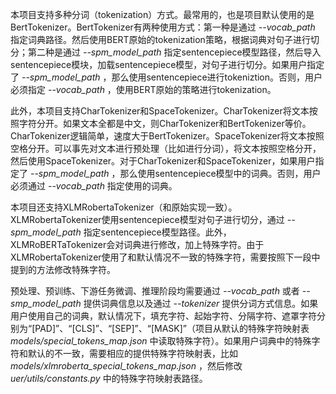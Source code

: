 本项目支持多种分词（tokenization）方式。最常用的，也是项目默认使用的是BertTokenizer。BertTokenizer有两种使用方式：第一种是通过 *--vocab_path* 指定词典路径。然后使用BERT原始的tokenization策略，根据词典对句子进行切分；第二种是通过 *--spm_model_path* 指定sentencepiece模型路径，然后导入sentencepiece模块，加载sentencepiece模型，对句子进行切分。如果用户指定了 *--spm_model_path* ，那么使用sentencepiece进行tokeniztion。否则，用户必须指定 *--vocab_path* ，使用BERT原始的策略进行tokenization。

此外，本项目支持CharTokenizer和SpaceTokenizer。CharTokenizer将文本按照字符分开。如果文本全都是中文，则CharTokenizer和BertTokenizer等价。CharTokenizer逻辑简单，速度大于BertTokenizer。SpaceTokenizer将文本按照空格分开。可以事先对文本进行预处理（比如进行分词），将文本按照空格分开，然后使用SpaceTokenizer。对于CharTokenizer和SpaceTokenizer，如果用户指定了 *--spm_model_path* ，那么使用sentencepiece模型中的词典。否则，用户必须通过 *--vocab_path* 指定使用的词典。

本项目还支持XLMRobertaTokenizer（和原始实现一致）。XLMRobertaTokenizer使用sentencepiece模型对句子进行切分，通过 *--spm_model_path* 指定sentencepiece模型路径。此外，XLMRoBERTaTokenizer会对词典进行修改，加上特殊字符。由于XLMRobertaTokenizer使用了和默认情况不一致的特殊字符，需要按照下一段中提到的方法修改特殊字符。

预处理、预训练、下游任务微调、推理阶段均需要通过 *--vocab_path* 或者 *--smp_model_path* 提供词典信息以及通过 *--tokenizer* 提供分词方式信息。如果用户使用自己的词典，默认情况下，填充字符、起始字符、分隔字符、遮罩字符分别为“[PAD]”、“[CLS]”、“[SEP]”、“[MASK]”（项目从默认的特殊字符映射表 *models/special_tokens_map.json* 中读取特殊字符）。如果用户词典中的特殊字符和默认的不一致，需要相应的提供特殊字符映射表，比如 *models/xlmroberta_special_tokens_map.json* ，然后修改 *uer/utils/constants.py* 中的特殊字符映射表路径。
